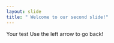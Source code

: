 ```yaml
---
layout: slide
title: " Welcome to our second slide!"
---
```

Your test
Use the left arrow to go back!
